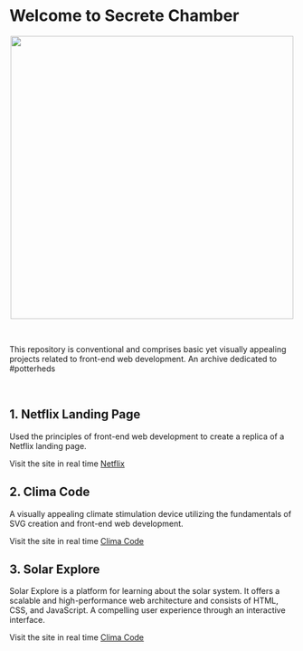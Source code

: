 # Welcome to Secrete Chamber
<p align="center"><img src="https://pm1.narvii.com/6831/5e8b1024f5fee5d43f45be8ca365cda5095865d8v2_hq.jpg" width="500"/></p>
<br>
<p>This repository is conventional and comprises basic yet visually appealing projects related to front-end web development. An archive dedicated to #potterheds </p>
<br>

## 1. Netflix Landing Page
   <p>Used the principles of front-end web development to create a replica of a Netflix landing page.</p>
   Visit the site in real time <a href="https://ottlandingpage.netlify.app/">Netflix</a>

## 2. Clima Code
   <p>A visually appealing climate stimulation device utilizing the fundamentals of SVG creation and front-end web development.</p>
   Visit the site in real time <a href="https://climacode-by-drs.netlify.app/">Clima Code</a>

   ## 3. Solar Explore
   <p>Solar Explore is a platform for learning about the solar system. It offers a scalable and high-performance web architecture and consists of HTML, CSS, and JavaScript. A compelling user experience through an interactive interface.</p>
   Visit the site in real time <a href="https://solar-explore-drs.netlify.app/">Clima Code</a>
